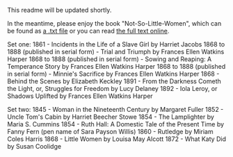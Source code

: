 This readme will be updated shortly.

In the meantime, please enjoy the book "Not-So-Little-Women", which can be found as [a .txt file](https://github.com/lizrush/NaNoGenMo2015/blob/master/results/generated%20texts/full_book.txt) or you can read [the full text online](http://lizrush.github.io/NaNoGenMo2015).


Set one:
1861 - Incidents in the Life of a Slave Girl by Harriet Jacobs
1868 to 1888 (published in serial form) - Trial and Triumph by Frances Ellen Watkins Harper
1868 to 1888 (published in serial form) - Sowing and Reaping: A Temperance Story by Frances Ellen Watkins Harper
1868 to 1888 (published in serial form) - Minnie's Sacrifice by Frances Ellen Watkins Harper
1868 - Behind the Scenes by Elizabeth Keckley
1891 - From the Darkness Cometh the Light, or, Struggles for Freedom by Lucy Delaney
1892 - Iola Leroy, or Shadows Uplifted by Frances Ellen Watkins Harper

Set two:
1845 - Woman in the Nineteenth Century by Margaret Fuller
1852 - Uncle Tom's Cabin by Harriet Beecher Stowe
1854 - The Lamplighter by Maria S. Cummins
1854 - Ruth Hall: A Domestic Tale of the Present Time by Fanny Fern (pen name of Sara Payson Willis)
1860 - Rutledge by Miriam Coles Harris
1868 - Little Women by Louisa May Alcott
1872 - What Katy Did by Susan Coolidge
